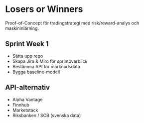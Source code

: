 # Losers or Winners

Proof-of-Concept för tradingstrategi med risk/reward-analys och maskininlärning.

## Sprint Week 1
- Sätta upp repo
- Skapa Jira & Miro för sprintöverblick
- Bestämma API för marknadsdata
- Bygga baseline-modell

## API-alternativ
- Alpha Vantage
- Finnhub
- Marketstack
- Riksbanken / SCB (svenska data)
